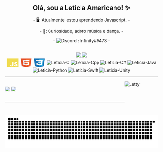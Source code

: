 <!DOCTYPE html>
<html>
  <head>
    <meta charset="UTF-8">
  </head>
  <body>
    <div align = "center">
      <h2>Olá, sou a Letícia Americano! ✨</h2>
      <p>- 🖥️: Atualmente, estou aprendendo Javascript. -</p>
      <p>- 🌟: Curiosidade, adoro música e dança. -</p>
      <p>- <img alt="Discord" height="20" width="20" src="https://img.icons8.com/color/48/000000/discord-logo.png"> : Infinity#9473 -</p>
    </div>
    <br>
    <div align="center">
      <a href="https://github.com/LeticiaAmericano">
      <img height="180em" src="https://github-readme-stats.vercel.app/api?username=LeticiaAmericano&show_icons=true&theme=dracula&include_all_commits=true&count_private=true">
      <img height="180em" src="https://github-readme-stats.vercel.app/api/top-langs/?username=LeticiaAmericano&layout=compact&langs_count=7&theme=dracula"> </a>
    </div>
    <div align="center">
      <img align="center" alt="Leticia-Js" height="30" width="40" src="https://raw.githubusercontent.com/devicons/devicon/master/icons/javascript/javascript-plain.svg">
      <img align="center" alt="Leticia-HTML" height="30" width="40" src="https://raw.githubusercontent.com/devicons/devicon/master/icons/html5/html5-original.svg">
      <img align="center" alt="Leticia-CSS" height="30" width="40" src="https://raw.githubusercontent.com/devicons/devicon/master/icons/css3/css3-original.svg">
      <img align="center" alt="Leticia-C" height="30" width="40" src="https://cdn.jsdelivr.net/gh/devicons/devicon/icons/c/c-original.svg">
      <img align="center" alt="Leticia-Cpp" height="30" width="40" src="https://cdn.jsdelivr.net/gh/devicons/devicon/icons/cplusplus/cplusplus-original.svg">
      <img align="center" alt="Leticia-C#" height="30" width="40" src="https://cdn.jsdelivr.net/gh/devicons/devicon/icons/csharp/csharp-original.svg">
      <img align="center" alt="Leticia-Java" height="30" width="30" src="https://cdn.jsdelivr.net/gh/devicons/devicon/icons/java/java-plain.svg">
      <img align="center" alt="Leticia-Python" height="30" width="30" src="https://cdn.jsdelivr.net/gh/devicons/devicon/icons/python/python-original.svg">
      <img align="center" alt="Leticia-Swift" height="30" width="30" src="https://cdn.jsdelivr.net/gh/devicons/devicon/icons/swift/swift-original.svg">
      <img align="center" alt="Leticia-Unity" height="30" width="30" src="https://cdn.jsdelivr.net/gh/devicons/devicon/icons/unity/unity-original.svg">
    </div>
    <hr>
    <div>
      <img align="right" alt="Letty" height="110" width="110" src="https://i.picasion.com/pic91/4896977f1df55c5c9c5c5b2757194713.gif">
      <br>
      <a href="https://www.instagram.com/lettyamericano/" target="_blank"><img src="https://img.shields.io/badge/-Instagram-%23E4405F?style=for-the-badge&logo=instagram&logoColor=white" target="_blank"></a>
      <a href="https://www.linkedin.com/in/let%C3%ADcia-americano-lucas-2187541b9/" target="_blank"><img src="https://img.shields.io/badge/-LinkedIn-%230077B5?style=for-the-badge&logo=linkedin&logoColor=white" target="_blank"></a> 
    </div>
    <br> <hr>
  </body>
</html>

![Snake animation](https://github.com/LeticiaAmericano/LeticiaAmericano/blob/output/github-contribution-grid-snake.svg)
